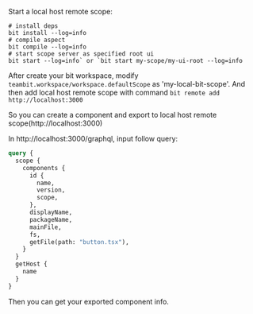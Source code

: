 Start a local host remote scope:

```shell
# install deps
bit install --log=info
# compile aspect
bit compile --log=info
# start scope server as specified root ui
bit start --log=info` or `bit start my-scope/my-ui-root --log=info
```

After create your bit workspace, modify `teambit.workspace/workspace.defaultScope` as 'my-local-bit-scope'.
And then add local host remote scope with command `bit remote add http://localhost:3000`

So you can create a component and export to local host remote scope(http://localhost:3000)

In http://localhost:3000/graphql, input follow query:

```graphql
query {
  scope {
    components {
      id {
        name,
        version,
        scope,
      },
      displayName,
      packageName,
      mainFile,
      fs,
      getFile(path: "button.tsx"),
    }
  }
  getHost {
    name
  }
}
```

Then you can get your exported component info.
